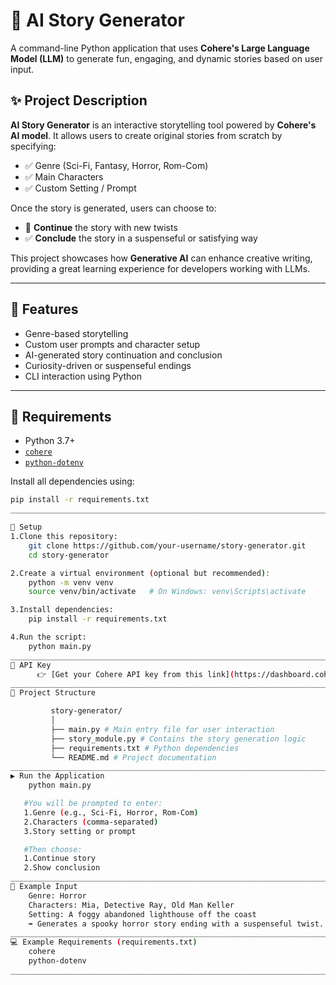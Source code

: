 # 🧠 AI Story Generator

A command-line Python application that uses **Cohere's Large Language Model (LLM)** to generate fun, engaging, and dynamic stories based on user input.

## ✨ Project Description

**AI Story Generator** is an interactive storytelling tool powered by **Cohere's AI model**. It allows users to create original stories from scratch by specifying:

- ✅ Genre (Sci-Fi, Fantasy, Horror, Rom-Com)
- ✅ Main Characters
- ✅ Custom Setting / Prompt

Once the story is generated, users can choose to:
- 🔁 **Continue** the story with new twists
- ✅ **Conclude** the story in a suspenseful or satisfying way

This project showcases how **Generative AI** can enhance creative writing, providing a great learning experience for developers working with LLMs.

---

## 🚀 Features  

- Genre-based storytelling
- Custom user prompts and character setup
- AI-generated story continuation and conclusion
- Curiosity-driven or suspenseful endings
- CLI interaction using Python

---

## 🧩 Requirements

- Python 3.7+
- [`cohere`](https://pypi.org/project/cohere/)
- [`python-dotenv`](https://pypi.org/project/python-dotenv/)

Install all dependencies using:

```bash
pip install -r requirements.txt
____________________________________________________________________________________________________________________________________________________________________________________________________________________

🔧 Setup
1.Clone this repository:
    git clone https://github.com/your-username/story-generator.git
    cd story-generator

2.Create a virtual environment (optional but recommended):
    python -m venv venv
    source venv/bin/activate   # On Windows: venv\Scripts\activate

3.Install dependencies:
    pip install -r requirements.txt

4.Run the script:
    python main.py
____________________________________________________________________________________________________________________________________________________________________
🔑 API Key
      👉 [Get your Cohere API key from this link](https://dashboard.cohere.com/api-keys) to start using the story generator.
____________________________________________________________________________________________________________________________________________________________________
📁 Project Structure

         story-generator/
         │
         ├── main.py # Main entry file for user interaction
         ├── story_module.py # Contains the story generation logic
         ├── requirements.txt # Python dependencies
         └── README.md # Project documentation
___________________________________________________________________________________________________________________________________________________________________
▶️ Run the Application
    python main.py

   #You will be prompted to enter:
   1.Genre (e.g., Sci-Fi, Horror, Rom-Com)
   2.Characters (comma-separated)
   3.Story setting or prompt

   #Then choose:
   1.Continue story
   2.Show conclusion
___________________________________________________________________________________________________________________________________________________________________
🧪 Example Input
    Genre: Horror
    Characters: Mia, Detective Ray, Old Man Keller
    Setting: A foggy abandoned lighthouse off the coast
    ➡️ Generates a spooky horror story ending with a suspenseful twist. You can then choose to continue or conclude the story.
____________________________________________________________________________________________________________________________________________________________________
💻 Example Requirements (requirements.txt)
    cohere
    python-dotenv
____________________________________________________________________________________________________________________________________________________________________________________________________________________
  
